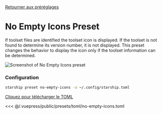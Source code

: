 [Retourner aux préréglages](./README.md#no-empty-icons)

# No Empty Icons Preset

If toolset files are identified the toolset icon is displayed. If the toolset is not found to determine its version number, it is not displayed. This preset changes the behavior to display the icon only if the toolset information can be determined.

![Screenshot of No Empty Icons preset](/presets/img/no-empty-icons.png)

### Configuration

```sh
starship preset no-empty-icons -o ~/.config/starship.toml
```

[Cliquez pour télécharger le TOML](/presets/toml/no-empty-icons.toml)

<<< @/.vuepress/public/presets/toml/no-empty-icons.toml
